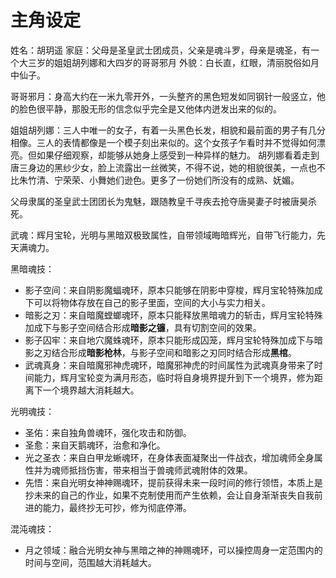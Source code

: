 # 主角设定

姓名：胡玥遥
家庭：父母是圣皇武士团成员，父亲是魂斗罗，母亲是魂圣，有一个大三岁的姐姐胡列娜和大四岁的哥哥邪月
外貌：白长直，红眼，清丽脱俗如月中仙子。

哥哥邪月：身高大约在一米九零开外，一头整齐的黑色短发如同钢针一般竖立，他的脸色很平静，那股无形的信念似乎完全是又他体内迸发出来的似的。

姐姐胡列娜：三人中唯一的女子，有着一头黑色长发，相貌和最前面的男子有几分相像。三人的表情都像是一个模子刻出来似的。这个女孩子乍看时并不觉得如何漂亮。但如果仔细观察，却能够从她身上感受到一种异样的魅力。
胡列娜看着走到唐三身边的黑纱少女，脸上流露出一丝微笑，不得不说，她的相貌很美，一点也不比朱竹清、宁荣荣、小舞她们逊色。更多了一份她们所没有的成熟、妩媚。

父母隶属的圣皇武士团团长为鬼魅，跟随教皇千寻疾去抢夺唐昊妻子时被唐昊杀死。

武魂：辉月宝轮，光明与黑暗双极致属性，自带领域晦暗辉光，自带飞行能力，先天满魂力。

黑暗魂技：
* 影子空间：来自阴影魔蝠魂环，原本只能够在阴影中穿梭，辉月宝轮特殊加成下可以将物体存放在自己的影子里面，空间的大小与实力相关。
* 暗影之刃：来自暗魔螳螂魂环，原本只能释放黑暗魂力的斩击，辉月宝轮特殊加成下与影子空间结合形成**暗影之镰**，具有切割空间的效果。
* 影子囚牢：来自地穴魔蛛魂环，原本只能形成囚笼，辉月宝轮特殊加成下与暗影之刃结合形成**暗影枪林**，与影子空间和暗影之刃同时结合形成**黑棺**。
* 武魂真身：来自暗魔邪神虎魂环，暗魔邪神虎的时间属性为武魂真身带来了时间能力，辉月宝轮变为满月形态，临时将自身境界提升到下一个境界，修为距离下一个境界越大消耗越大。

光明魂技：
* 圣佑：来自独角兽魂环，强化攻击和防御。
* 圣愈：来自天鹅魂环，治愈和净化。
* 光之圣衣：来自白甲龙蜥魂环，在身体表面凝聚出一件战衣，增加魂师全身属性并为魂师抵挡伤害，带来相当于兽魂师武魂附体的效果。
* 先悟：来自光明女神神赐魂环，提前获得未来一段时间的修行领悟，本质上是抄未来的自己的作业，如果不克制使用而产生依赖，会让自身渐渐丧失自我前进的能力，最终抄无可抄，修为彻底停滞。

混沌魂技：
* 月之领域：融合光明女神与黑暗之神的神赐魂环，可以操控周身一定范围内的时间与空间，范围越大消耗越大。
